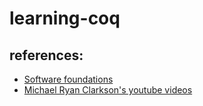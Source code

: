 # learning-coq

## references: 
- [Software foundations](https://softwarefoundations.cis.upenn.edu/)
- [Michael Ryan Clarkson's youtube videos](https://youtu.be/BGg-gxhsV4E?si=JS2ttc2rOnENtwCU)

